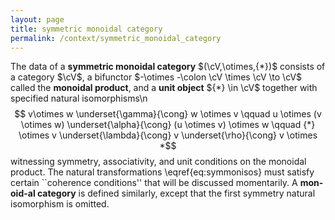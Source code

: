 ```yaml
---
layout: page
title: symmetric monoidal category
permalink: /context/symmetric_monoidal_category
---
```

The data of a **symmetric monoidal category** $(\cV,\otimes,{*})$ consists of a category $\cV$, a bifunctor $-\otimes -\colon \cV \times \cV \to \cV$ called the **monoidal product**, and a **unit object** ${*} \in \cV$ together with specified natural isomorphisms\n $$ v\otimes w \underset{\gamma}{\cong} w \otimes v \qquad u \otimes (v \otimes w) \underset{\alpha}{\cong} (u \otimes v) \otimes w \qquad {*} \otimes v \underset{\lambda}{\cong} v \underset{\rho}{\cong} v \otimes *$$ witnessing  symmetry, associativity, and unit conditions on the monoidal product. The natural transformations \eqref{eq:symmonisos} must satisfy certain ``coherence conditions'' that will be discussed momentarily. A **mon\-oid\-al category** is defined similarly, except that the first symmetry natural isomorphism is omitted.
